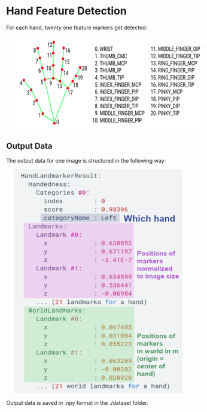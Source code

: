 # Hand Feature Detection

For each hand, twenty one feature markers get detected: 

<img src="Image_FeatureDetection.png" alt="My Image" title="Optional Title" width="677" height="250" style="padding-left: 20px;">

## Output Data

The output data for one image is structured in the following way:

<img src="output_data.png" alt="My Image" title="Optional Title" width="450" height="600" style="padding-left: 20px;">

Output data is saved in .npy format in the ./dataset folder.